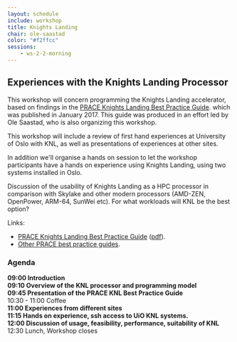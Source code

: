 ```yaml
---
layout: schedule
include: workshop
title: Knights Landing
chair: ole-saastad
color: "#f2ffcc"
sessions:
    - ws-2-2-morning
---
```


## Experiences with the Knights Landing Processor

This workshop will concern programming the Knights Landing accelerator,
based on findings in the [PRACE Knights Landing Best Practice Guide](http://www.prace-ri.eu/best-practice-guide-knights-landing-january-2017/).
which was published in January 2017. This guide was produced in an effort led by
Ole Saastad, who is also organizing this workshop.

This workshop will include a review of first hand experiences at University of
Oslo with KNL, as well as presentations of experiences at other sites.

In addition we'll organise a hands on session to let the workshop
participants have a hands on experience using Knights Landing, using two systems
installed in Oslo.

Discussion of the usability of Knights Landing as a HPC processor in
comparison with Skylake and other modern processors (AMD-ZEN, OpenPower,
ARM-64, SunWei etc). For what workloads will KNL be the best option?

Links:

* [PRACE Knights Landing Best Practice Guide](http://www.prace-ri.eu/best-practice-guide-knights-landing-january-2017/) ([pdf](http://www.prace-ri.eu/IMG/pdf/Best-Practice-Guide-Knights-Landing.pdf)).
* [Other PRACE best practice guides](http://www.prace-ri.eu/best-practice-guides/).


### Agenda

**09:00 Introduction  
09:10 Overview of the KNL processor and programming model  
09:45 Presentation of the PRACE KNL Best Practice Guide**  
10:30 - 11:00  Coffee  
**11:00 Experiences from different sites  
11:15 Hands on experience, ssh access to UiO KNL systems.  
12:00 Discussion of usage, feasibility, performance, suitability of KNL**  
12:30 Lunch, Workshop closes
